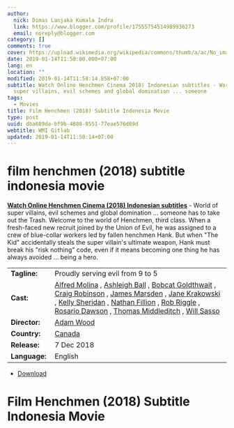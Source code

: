 ```yaml
---
author:
  nick: Dimas Lanjaka Kumala Indra
  link: https://www.blogger.com/profile/17555754514989936273
  email: noreply@blogger.com
category: []
comments: true
cover: https://upload.wikimedia.org/wikipedia/commons/thumb/a/ac/No_image_available.svg/2048px-No_image_available.svg.png
date: 2019-01-14T11:50:00.000+07:00
lang: en
location: ""
modified: 2019-01-14T11:50:14.858+07:00
subtitle: Watch Online Henchmen Cinema 2018) Indonesian subtitles - World of
  super villains, evil schemes and global domination ... someone
tags:
  - Movies
title: Film Henchmen (2018) Subtitle Indonesia Movie
type: post
uuid: dba689da-bf9b-4888-8551-77eae576d69d
webtitle: WMI Gitlab
updated: 2019-01-14T11:50:14+07:00
---
```


<h1 for="title" class="notranslate">film henchmen (2018) subtitle indonesia  movie</h1>  <div>  <div class="entry-content entry-content-single" itemprop="description">  <p> <span class="notranslate"> <strong><a href="http://web-manajemen.blogspot.com/p/search.html?q=henchmen%202018">Watch Online Henchmen Cinema (2018) Indonesian subtitles</a></strong> - World of super villains, evil schemes and global domination ... someone has to take out the Trash.</span> <span class="notranslate"> Welcome to the world of Henchmen, third class.</span> <span class="notranslate"> When a fresh-faced new recruit joined by the Union of Evil, he was assigned to a crew of blue-collar workers led by fallen henchmen Hank.</span> <span class="notranslate"> But when "The Kid" accidentally steals the super villain's ultimate weapon, Hank must break his "risk nothing" code, even if it means becoming one thing he has always avoided ... being a hero.</span> </p>  <table>  <tbody><tr>  <td width="20%"> <span class="notranslate"> <strong>Tagline:</strong></span> </td>  <td> <span class="notranslate"> Proudly serving evil from 9 to 5</span> </td>  </tr>  <tr>  <td width="20%"> <span class="notranslate"> <strong>Cast:</strong></span> </td>  <td> <span class="notranslate"> <span><span><a href="http://web-manajemen.blogspot.com/p/search.html?q=cast%20alfred%20molina" rel="tag">Alfred Molina</a></span></span> , <span><span><a href="http://web-manajemen.blogspot.com/p/search.html?q=cast%20ashleigh%20ball" rel="tag">Ashleigh Ball</a></span></span> , <span><span><a href="http://web-manajemen.blogspot.com/p/search.html?q=cast%20bobcat%20goldthwait" rel="tag">Bobcat Goldthwait</a></span></span> , <span><span><a href="http://web-manajemen.blogspot.com/p/search.html?q=cast%20craig%20robinson" rel="tag">Craig Robinson</a></span></span> , <span><span><a href="http://web-manajemen.blogspot.com/p/search.html?q=cast%20james%20marsden" rel="tag">James Marsden</a></span></span> , <span><span><a href="http://web-manajemen.blogspot.com/p/search.html?q=cast%20jane%20krakowski" rel="tag">Jane Krakowski</a></span></span> , <span><span><a href="http://web-manajemen.blogspot.com/p/search.html?q=cast%20kelly%20sheridan" rel="tag">Kelly Sheridan</a></span></span> , <span><span><a href="http://web-manajemen.blogspot.com/p/search.html?q=cast%20nathan%20fillion" rel="tag">Nathan Fillion</a></span></span> , <span><span><a href="http://web-manajemen.blogspot.com/p/search.html?q=cast%20rob%20riggle" rel="tag">Rob Riggle</a></span></span> , <span><span><a href="http://web-manajemen.blogspot.com/p/search.html?q=cast%20rosario%20dawson" rel="tag">Rosario Dawson</a></span></span> , <span><span><a href="http://web-manajemen.blogspot.com/p/search.html?q=cast%20thomas%20middleditch" rel="tag">Thomas Middleditch</a></span></span> , <span><span><a href="http://web-manajemen.blogspot.com/p/search.html?q=cast%20will%20sasso" rel="tag">Will Sasso</a></span></span></span> </td>  </tr>  <tr>  <td width="20%"> <span class="notranslate"> <strong>Director:</strong></span> </td>  <td> <span class="notranslate"> <span><span><a href="http://web-manajemen.blogspot.com/p/search.html?q=director%20adam%20wood" rel="tag">Adam Wood</a></span></span></span> </td>  </tr>  <tr>  <td width="20%"> <span class="notranslate"> <strong>Country:</strong></span> </td>  <td> <span class="notranslate"> <span><a href="http://web-manajemen.blogspot.com/p/search.html?q=country%20canada" rel="tag">Canada</a></span></span> </td>  </tr>  <tr>  <td width="20%"> <span class="notranslate"> <strong>Release:</strong></span> </td>  <td><time itemprop="dateCreated" datetime="2018-12-07T00:00:00+00:00"><span class="notranslate"> <span>7 Dec 2018</span></span> </time></td>  </tr>  <tr>  <td width="20%"> <span class="notranslate"> <strong>Language:</strong></span> </td>  <td> <span class="notranslate"> <span property="inLanguage">English</span></span> </td>  </tr>  </tbody></table>  <p></p>  <div id="download" class="gmr-download-wrap clearfix"><ul class="list-inline gmr-download-list clearfix"><li> <a href="https://dimaslanjaka.github.io/page/safelink.html?url=aHR0cDovL212ZG93bjIxLmNvbS9oZW5jaG1lbi0yMDE4Lw==" class="button" rel="nofollow" target="_blank" title="Download link 1 Henchmen (2018)"><span class="icon_download" aria-hidden="true"></span></a> <span class="notranslate"> <a href="https://dimaslanjaka.github.io/page/safelink.html?url=aHR0cDovL212ZG93bjIxLmNvbS9oZW5jaG1lbi0yMDE4Lw==" class="button" rel="nofollow" target="_blank" title="Download link 1 Henchmen (2018)">Download</a></span> </li></ul></div>  <div class="gmr-grid idmuvi-core"><div class="row grid-container"><div class="clearfix"></div></div></div>  </div>  <h1 for="title"> <span class="notranslate"> Film Henchmen (2018) Subtitle Indonesia Movie</span> </h1>  </div>  <script src="https://codepen.io/dimaslanjaka/pen/aQRrbR.js"></script>  <script>document.querySelectorAll("pre,code");

  pretext.forEach(function (el) {
    el.classList.toggle("notranslate", true);
  });</script>